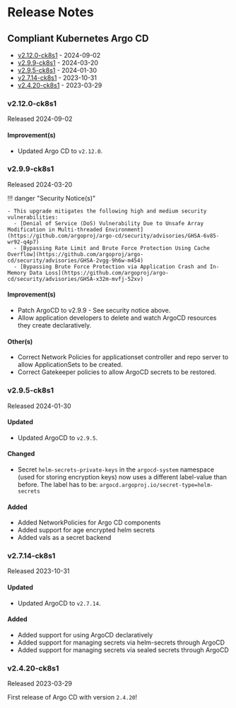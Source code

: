 # Release Notes

## Compliant Kubernetes Argo CD

<!-- BEGIN TOC -->

- [v2.12.0-ck8s1](#v2120-ck8s1) - 2024-09-02
- [v2.9.9-ck8s1](#v299-ck8s1) - 2024-03-20
- [v2.9.5-ck8s1](#v295-ck8s1) - 2024-01-30
- [v2.7.14-ck8s1](#v2714-ck8s1) - 2023-10-31
- [v2.4.20-ck8s1](#v2420-ck8s1) - 2023-03-29
<!-- END TOC -->

### v2.12.0-ck8s1

Released 2024-09-02

#### Improvement(s)

- Updated Argo CD to `v2.12.0`.

### v2.9.9-ck8s1

Released 2024-03-20

!!! danger "Security Notice(s)"

    - This upgrade mitigates the following high and medium security vulnerabilities:
      - [Denial of Service (DoS) Vulnerability Due to Unsafe Array Modification in Multi-threaded Environment](https://github.com/argoproj/argo-cd/security/advisories/GHSA-6v85-wr92-q4p7)
      - [Bypassing Rate Limit and Brute Force Protection Using Cache Overflow](https://github.com/argoproj/argo-cd/security/advisories/GHSA-2vgg-9h6w-m454)
      - [Bypassing Brute Force Protection via Application Crash and In-Memory Data Loss](https://github.com/argoproj/argo-cd/security/advisories/GHSA-x32m-mvfj-52xv)

#### Improvement(s)

- Patch ArgoCD to v2.9.9 - See security notice above.
- Allow application developers to delete and watch ArgoCD resources they create declaratively.

#### Other(s)

- Correct Network Policies for applicationset controller and repo server to allow ApplicationSets to be created.
- Correct Gatekeeper policies to allow ArgoCD secrets to be restored.

### v2.9.5-ck8s1

Released 2024-01-30

#### Updated

- Updated ArgoCD to `v2.9.5`.

#### Changed

- Secret `helm-secrets-private-keys` in the `argocd-system` namespace (used for storing encryption keys) now uses a different label-value than before. The label has to be: `argocd.argoproj.io/secret-type=helm-secrets`

#### Added

- Added NetworkPolicies for Argo CD components
- Added support for age encrypted helm secrets
- Added vals as a secret backend

### v2.7.14-ck8s1

Released 2023-10-31

#### Updated

- Updated ArgoCD to `v2.7.14`.

#### Added

- Added support for using ArgoCD declaratively
- Added support for managing secrets via helm-secrets through ArgoCD
- Added support for managing secrets via sealed secrets through ArgoCD

### v2.4.20-ck8s1

Released 2023-03-29

First release of Argo CD with version `2.4.20`!

